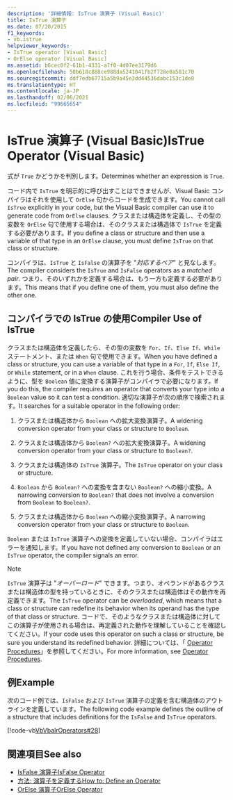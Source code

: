 ```yaml
---
description: '詳細情報: IsTrue 演算子 (Visual Basic)'
title: IsTrue 演算子
ms.date: 07/20/2015
f1_keywords:
- vb.istrue
helpviewer_keywords:
- IsTrue operator [Visual Basic]
- OrElse operator [Visual Basic]
ms.assetid: b6cec0f2-61b1-4331-a7f0-4d07ee3179d6
ms.openlocfilehash: 50b618c888ce988da5241041fb2f728e0a581c70
ms.sourcegitcommit: ddf7edb67715a5b9a45e3dd44536dabc153c1de0
ms.translationtype: HT
ms.contentlocale: ja-JP
ms.lasthandoff: 02/06/2021
ms.locfileid: "99665654"
---
```

# <a name="istrue-operator-visual-basic"></a><span data-ttu-id="c4b85-103">IsTrue 演算子 (Visual Basic)</span><span class="sxs-lookup"><span data-stu-id="c4b85-103">IsTrue Operator (Visual Basic)</span></span>

<span data-ttu-id="c4b85-104">式が `True` かどうかを判別します。</span><span class="sxs-lookup"><span data-stu-id="c4b85-104">Determines whether an expression is `True`.</span></span>  
  
 <span data-ttu-id="c4b85-105">コード内で `IsTrue` を明示的に呼び出すことはできませんが、Visual Basic コンパイラはそれを使用して `OrElse` 句からコードを生成できます。</span><span class="sxs-lookup"><span data-stu-id="c4b85-105">You cannot call `IsTrue` explicitly in your code, but the Visual Basic compiler can use it to generate code from `OrElse` clauses.</span></span> <span data-ttu-id="c4b85-106">クラスまたは構造体を定義し、その型の変数を `OrElse` 句で使用する場合は、そのクラスまたは構造体で `IsTrue` を定義する必要があります。</span><span class="sxs-lookup"><span data-stu-id="c4b85-106">If you define a class or structure and then use a variable of that type in an `OrElse` clause, you must define `IsTrue` on that class or structure.</span></span>  
  
 <span data-ttu-id="c4b85-107">コンパイラは、`IsTrue` と `IsFalse` の演算子を "*対応するペア*" と見なします。</span><span class="sxs-lookup"><span data-stu-id="c4b85-107">The compiler considers the `IsTrue` and `IsFalse` operators as a *matched pair*.</span></span> <span data-ttu-id="c4b85-108">つまり、そのいずれかを定義する場合は、もう一方も定義する必要があります。</span><span class="sxs-lookup"><span data-stu-id="c4b85-108">This means that if you define one of them, you must also define the other one.</span></span>  
  
## <a name="compiler-use-of-istrue"></a><span data-ttu-id="c4b85-109">コンパイラでの IsTrue の使用</span><span class="sxs-lookup"><span data-stu-id="c4b85-109">Compiler Use of IsTrue</span></span>  

 <span data-ttu-id="c4b85-110">クラスまたは構造体を定義したら、その型の変数を `For`、`If`、`Else If`、`While` ステートメント、または `When` 句で使用できます。</span><span class="sxs-lookup"><span data-stu-id="c4b85-110">When you have defined a class or structure, you can use a variable of that type in a `For`, `If`, `Else If`, or `While` statement, or in a `When` clause.</span></span> <span data-ttu-id="c4b85-111">これを行う場合、条件をテストできるように、型を `Boolean` 値に変換する演算子がコンパイラで必要になります。</span><span class="sxs-lookup"><span data-stu-id="c4b85-111">If you do this, the compiler requires an operator that converts your type into a `Boolean` value so it can test a condition.</span></span> <span data-ttu-id="c4b85-112">適切な演算子が次の順序で検索されます。</span><span class="sxs-lookup"><span data-stu-id="c4b85-112">It searches for a suitable operator in the following order:</span></span>  
  
1. <span data-ttu-id="c4b85-113">クラスまたは構造体から `Boolean` への拡大変換演算子。</span><span class="sxs-lookup"><span data-stu-id="c4b85-113">A widening conversion operator from your class or structure to `Boolean`.</span></span>  
  
2. <span data-ttu-id="c4b85-114">クラスまたは構造体から `Boolean?` への拡大変換演算子。</span><span class="sxs-lookup"><span data-stu-id="c4b85-114">A widening conversion operator from your class or structure to `Boolean?`.</span></span>  
  
3. <span data-ttu-id="c4b85-115">クラスまたは構造体の `IsTrue` 演算子。</span><span class="sxs-lookup"><span data-stu-id="c4b85-115">The `IsTrue` operator on your class or structure.</span></span>  
  
4. <span data-ttu-id="c4b85-116">`Boolean` から `Boolean?` への変換を含まない `Boolean?` への縮小変換。</span><span class="sxs-lookup"><span data-stu-id="c4b85-116">A narrowing conversion to `Boolean?` that does not involve a conversion from `Boolean` to `Boolean?`.</span></span>  
  
5. <span data-ttu-id="c4b85-117">クラスまたは構造体から `Boolean` への縮小変換演算子。</span><span class="sxs-lookup"><span data-stu-id="c4b85-117">A narrowing conversion operator from your class or structure to `Boolean`.</span></span>  
  
 <span data-ttu-id="c4b85-118">`Boolean` または `IsTrue` 演算子への変換を定義していない場合、コンパイラはエラーを通知します。</span><span class="sxs-lookup"><span data-stu-id="c4b85-118">If you have not defined any conversion to `Boolean` or an `IsTrue` operator, the compiler signals an error.</span></span>  
  
> [!NOTE]
> <span data-ttu-id="c4b85-119">`IsTrue` 演算子は "*オーバーロード*" できます。つまり、オペランドがあるクラスまたは構造体の型を持っているときに、そのクラスまたは構造体はその動作を再定義できます。</span><span class="sxs-lookup"><span data-stu-id="c4b85-119">The `IsTrue` operator can be *overloaded*, which means that a class or structure can redefine its behavior when its operand has the type of that class or structure.</span></span> <span data-ttu-id="c4b85-120">コードで、そのようなクラスまたは構造体に対してこの演算子が使用される場合は、再定義された動作を理解していることを確認してください。</span><span class="sxs-lookup"><span data-stu-id="c4b85-120">If your code uses this operator on such a class or structure, be sure you understand its redefined behavior.</span></span> <span data-ttu-id="c4b85-121">詳細については、「 [Operator Procedures](../../programming-guide/language-features/procedures/operator-procedures.md)」を参照してください。</span><span class="sxs-lookup"><span data-stu-id="c4b85-121">For more information, see [Operator Procedures](../../programming-guide/language-features/procedures/operator-procedures.md).</span></span>  
  
## <a name="example"></a><span data-ttu-id="c4b85-122">例</span><span class="sxs-lookup"><span data-stu-id="c4b85-122">Example</span></span>  

 <span data-ttu-id="c4b85-123">次のコード例では、`IsFalse` および `IsTrue` 演算子の定義を含む構造体のアウトラインを定義しています。</span><span class="sxs-lookup"><span data-stu-id="c4b85-123">The following code example defines the outline of a structure that includes definitions for the `IsFalse` and `IsTrue` operators.</span></span>  
  
 [!code-vb[VbVbalrOperators#28](~/samples/snippets/visualbasic/VS_Snippets_VBCSharp/VbVbalrOperators/VB/Class1.vb#28)]  
  
## <a name="see-also"></a><span data-ttu-id="c4b85-124">関連項目</span><span class="sxs-lookup"><span data-stu-id="c4b85-124">See also</span></span>

- [<span data-ttu-id="c4b85-125">IsFalse 演算子</span><span class="sxs-lookup"><span data-stu-id="c4b85-125">IsFalse Operator</span></span>](isfalse-operator.md)
- [<span data-ttu-id="c4b85-126">方法: 演算子を定義する</span><span class="sxs-lookup"><span data-stu-id="c4b85-126">How to: Define an Operator</span></span>](../../programming-guide/language-features/procedures/how-to-define-an-operator.md)
- [<span data-ttu-id="c4b85-127">OrElse 演算子</span><span class="sxs-lookup"><span data-stu-id="c4b85-127">OrElse Operator</span></span>](orelse-operator.md)
